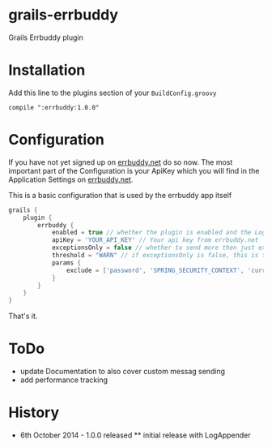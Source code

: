 grails-errbuddy
===============

Grails Errbuddy plugin

# Installation

Add this line to the plugins section of your `BuildConfig.groovy`


```
compile ":errbuddy:1.0.0"
```

# Configuration

If you have not yet signed up on [errbuddy.net](http://errbuddy-net) do so now. The most important part of the Configuration is your ApiKey which you will find in the Application Settings on [errbuddy.net](http://errbuddy-net).

This is a basic configuration that is used by the errbuddy app itself

```groovy
grails {
    plugin {
        errbuddy {
            enabled = true // whether the plugin is enabled and the LogAppender is registered with the root logger
            apiKey = 'YOUR_API_KEY' // Your api key from errbuddy.net
            exceptionsOnly = false // whether to send more then just exceptions
            threshold = "WARN" // if exceptionsOnly is false, this is the threshold 
            params {
                exclude = ['password', 'SPRING_SECURITY_CONTEXT', 'currentApplication', 'applications'] // which parameters to be excluded from sending
            }
        }
    }
}
```

That's it.


# ToDo
* update Documentation to also cover custom messag sending
* add performance tracking


# History
* 6th October 2014 - 1.0.0 released
** initial release with LogAppender